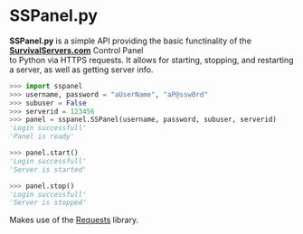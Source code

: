 # SSPanel.py

**SSPanel.py** is a simple API providing the basic functinality of the **[SurvivalServers.com](https://www.survivalservers.com/)** Control Panel  
to Python via HTTPS requests. It allows for starting, stopping, and restarting a server, as well as getting server info.  

```python
>>> import sspanel
>>> username, password = "aUserName", "aP@ssw0rd"
>>> subuser = False
>>> serverid = 123456
>>> panel = sspanel.SSPanel(username, password, subuser, serverid)
'Login successfull'
'Panel is ready'

>>> panel.start()
'Login successfull'
'Server is started'

>>> panel.stop()
'Login successfull'
'Server is stopped'
```

Makes use of the [Requests](https://github.com/psf/requests) library.
